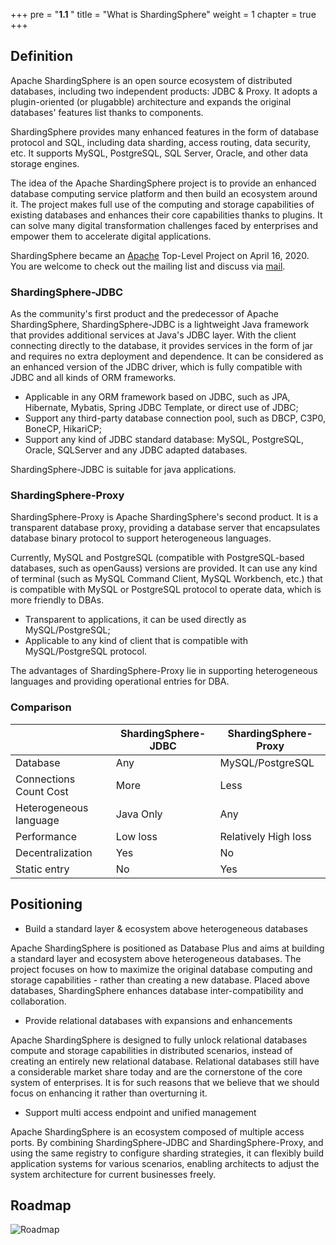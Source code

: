 +++
pre = "<b>1.1 </b>"
title = "What is ShardingSphere"
weight = 1
chapter = true
+++

## Definition

Apache ShardingSphere is an open source ecosystem of distributed databases, including two independent products: JDBC & Proxy.
It adopts a plugin-oriented (or plugabble) architecture and expands the original databases' features list thanks to components. 

ShardingSphere provides many enhanced features in the form of database protocol and SQL, including data sharding, access routing, data security, etc.
It supports MySQL, PostgreSQL, SQL Server, Oracle, and other data storage engines. 

The idea of the Apache ShardingSphere project is to provide an enhanced database computing service platform and then build an ecosystem around it.
The project makes full use of the computing and storage capabilities of existing databases and enhances their core capabilities thanks to plugins.
It can solve many digital transformation challenges faced by enterprises and empower them to accelerate digital applications.

ShardingSphere became an [Apache](https://apache.org/index.html#projects-list) Top-Level Project on April 16, 2020.
You are welcome to check out the mailing list and discuss via [mail](mailto:dev@shardingsphere.apache.org).

### ShardingSphere-JDBC

As the community's first product and the predecessor of Apache ShardingSphere, ShardingSphere-JDBC is a lightweight Java framework that provides additional services at Java's JDBC layer. With the client connecting directly to the database, it provides services in the form of jar and requires no extra deployment and dependence. It can be considered as an enhanced version of the JDBC driver, which is fully compatible with JDBC and all kinds of ORM frameworks.

- Applicable in any ORM framework based on JDBC, such as JPA, Hibernate, Mybatis, Spring JDBC Template, or direct use of JDBC;
- Support any third-party database connection pool, such as DBCP, C3P0, BoneCP, HikariCP;
- Support any kind of JDBC standard database: MySQL, PostgreSQL, Oracle, SQLServer and any JDBC adapted databases.

ShardingSphere-JDBC is suitable for java applications.

### ShardingSphere-Proxy

ShardingSphere-Proxy is Apache ShardingSphere's second product.
It is a transparent database proxy, providing a database server that encapsulates database binary protocol to support heterogeneous languages. 

Currently, MySQL and PostgreSQL (compatible with PostgreSQL-based databases, such as openGauss) versions are provided.
It can use any kind of terminal (such as MySQL Command Client, MySQL Workbench, etc.) that is compatible with MySQL or PostgreSQL protocol to operate data, which is more friendly to DBAs.

- Transparent to applications, it can be used directly as MySQL/PostgreSQL;
- Applicable to any kind of client that is compatible with MySQL/PostgreSQL protocol.

The advantages of ShardingSphere-Proxy lie in supporting heterogeneous languages and providing operational entries for DBA.

### Comparison

|                        | ShardingSphere-JDBC | ShardingSphere-Proxy |
| ---------------------- | ------------------- | -------------------- |
| Database               | Any                 | MySQL/PostgreSQL     |
| Connections Count Cost | More                | Less                 |
| Heterogeneous language | Java Only           | Any                  |
| Performance            | Low loss            | Relatively High loss |
| Decentralization       | Yes                 | No                   |
| Static entry           | No                  | Yes                  |

## Positioning

- Build a standard layer & ecosystem above heterogeneous databases

Apache ShardingSphere is positioned as Database Plus and aims at building a standard layer and ecosystem above heterogeneous databases.
The project focuses on how to maximize the original database computing and storage capabilities - rather than creating a new database.
Placed above databases, ShardingSphere enhances database inter-compatibility and collaboration.

- Provide relational databases with expansions and enhancements

Apache ShardingSphere is designed to fully unlock relational databases compute and storage capabilities in distributed scenarios, instead of creating an entirely new relational database.
Relational databases still have a considerable market share today and are the cornerstone of the core system of enterprises.
It is for such reasons that we believe that we should focus on enhancing it rather than overturning it.

- Support multi access endpoint and unified management

Apache ShardingSphere is an ecosystem composed of multiple access ports.
By combining ShardingSphere-JDBC and ShardingSphere-Proxy, and using the same registry to configure sharding strategies, it can flexibly build application systems for various scenarios, enabling architects to adjust the system architecture for current businesses freely.

## Roadmap

![Roadmap](https://shardingsphere.apache.org/document/current/img/roadmap_v2.png)
